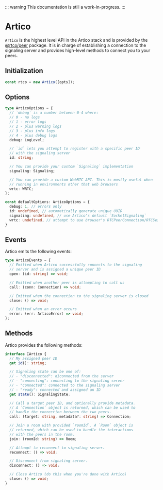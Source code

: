 ::: warning
This documentation is still a work-in-progress.
:::

# Artico

`Artico` is the highest level API in the Artico stack and is provided by the [@rtco/peer](https://www.npmjs.com/package/@rtco/peer) package.
It is in charge of establishing a connection to the signaling server and provides high-level methods to connect you to your peers.


## Initialization

```ts
const rtco = new Artico([opts]);
```

## Options

```ts
type ArticoOptions = {
  // `debug` is a number between 0-4 where:
  // 0 - no logs
  // 1 - error logs
  // 2 - plus warning logs
  // 3 - plus info logs
  // 4 - plus debug logs
  debug: LogLevel;

  // `id` lets you attempt to register with a specific peer ID
  // with the signaling server
  id: string;

  // You can provide your custom `Signaling` implementation
  signaling: Signaling;

  // You can provide a custom WebRTC API. This is mostly useful when
  // running in environments other that web browsers
  wrtc: WRTC;
};

const defaultOptions: ArticoOptions = {
  debug: 1, // errors only
  id: undefined, // automatically generate unique UUID
  signaling: undefined, // use Artico's default `SocketSignaling`
  wrtc: undefined, // attempt to use browser's RTCPeerConnection/RTCSessionDescription/RTCIceCandidate
}
```


## Events

Artico emits the following events:

```ts
type ArticoEvents = {
  // Emitted when Artico successfully connects to the signaling
  // server and is assigned a unique peer ID
  open: (id: string) => void;

  // Emitted when another peer is attempting to call us
  call: (conn: Connection) => void;

  // Emitted when the connection to the signaling server is closed
  close: () => void;

  // Emitted when an error occurs
  error: (err: ArticoError) => void;
};

```

## Methods

Artico provides the following methods:

```ts
interface IArtico {
  // My assigned peer ID
  get id(): string;

  // Signaling state can be one of:
  // - "disconnected": diconnected from the server
  // - "connecting": connecting to the signaling server
  // - "connected": connected to the signaling server
  // - "ready": connected and assigned an ID
  get state(): SignalingState;

  // Call a target peer ID, and optionally provide metadata.
  // A `Connection` object is returned, which can be used to
  // handle the connection between the two peers.
  call: (target: string, metadata?: string) => Connection;

  // Join a room with provided `roomId`. A `Room` object is
  // returned, which can be used to handle the interactions
  // with the peers in the room.
  join: (roomId: string) => Room;

  // Attempt to reconnect to signaling server.
  reconnect: () => void;

  // Disconnect from signaling server.
  disconnect: () => void;

  // Close Artico (do this when you're done with Artico)
  close: () => void;
}
```


